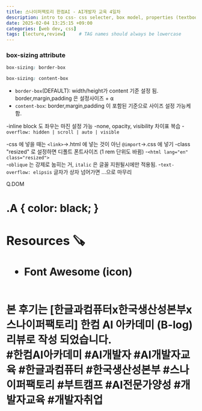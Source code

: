 ```yaml
---
title: 스나이퍼팩토리 한컴AI - AI개발자 교육 4일차
description: intro to css- css selecter, box model, properties (textbook CH4-5).
date: 2025-02-04 13:25:15 +09:00
categories: [web dev, css]
tags: [lecture,review]     # TAG names should always be lowercase
---
```


### box-sizing attribute
```css
box-sizing: border-box
``` 
```css
box-sizing: content-box
``` 
- `border-box`(DEFAULT):  width/height가 content 기준 설정 됨. border,margin,padding 은 설정사이즈 + ⍺
- `content-box`: border,margin,padding 이 포함된 기준으로 사이즈 설정 가능케 함. 

-inline block 도 좌우는 마진 설정 가능
-none, opacity, visibility 차이표 복습
-`overflow: hidden | scroll | auto | visible`

-css 에 넣을 때는 `<link>`->.html 에 넣는 것이 아닌 `@import`->.css 에 넣기
-class "resized" 로 설정하면 디폴트 폰트사이즈 (1 rem 단위도 바뀜)
    -`<html lang="en" class="resized">`  
-`oblique` 는 강제로 눕히는 거, `italic` 은 글꼴 지원될시에만 적용됨.
-`text-overflow: elipsis` 글자가 상자 넘어가면 ...으로 마무리

Q.DOM
<div class="A">
    <h1>
    <div class="B">
        <p>
.A {
    color: black;
}

### Resources 🪚
- Font Awesome (icon)

<br>
<footer>
본 후기는 [한글과컴퓨터x한국생산성본부x스나이퍼팩토리] 한컴 AI 아카데미 (B-log) 리뷰로 작성 되었습니다.
<br>
#한컴AI아카데미 #AI개발자 #AI개발자교육 #한글과컴퓨터 #한국생산성본부 #스나이퍼팩토리 #부트캠프 #AI전문가양성 #개발자교육 #개발자취업
</footer>

